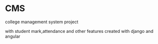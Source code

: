 # CMS
college management system project

with student mark,attendance and other features 
created with django and angular 

